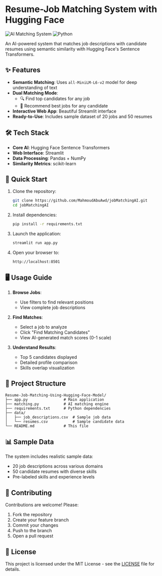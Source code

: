 
# Resume-Job Matching System with Hugging Face

![AI Matching System](https://img.shields.io/badge/AI-NLP-blue)
![Python](https://img.shields.io/badge/Python-3.9+-yellow)

An AI-powered system that matches job descriptions with candidate resumes using semantic similarity with Hugging Face's Sentence Transformers.

## ✨ Features

- **Semantic Matching**: Uses `all-MiniLM-L6-v2` model for deep understanding of text
- **Dual Matching Mode**:
  - 🔍 Find top candidates for any job
  - 💼 Recommend best jobs for any candidate
- **Interactive Web App**: Beautiful Streamlit interface
- **Ready-to-Use**: Includes sample dataset of 20 jobs and 50 resumes

## 🛠️ Tech Stack

- **Core AI**: Hugging Face Sentence Transformers
- **Web Interface**: Streamlit
- **Data Processing**: Pandas + NumPy
- **Similarity Metrics**: scikit-learn

## 🚀 Quick Start

1. Clone the repository:
   ```bash
   git clone https://github.com/MahmoudAbuAwd/jobMatchingAI.git
   cd jobMatchingAI
   ```

2. Install dependencies:
   ```bash
   pip install -r requirements.txt
   ```

3. Launch the application:
   ```bash
   streamlit run app.py
   ```

4. Open your browser to:
   ```
   http://localhost:8501
   ```

## 🖥️ Usage Guide

1. **Browse Jobs**:
   - Use filters to find relevant positions
   - View complete job descriptions

2. **Find Matches**:
   - Select a job to analyze
   - Click "Find Matching Candidates"
   - View AI-generated match scores (0-1 scale)

3. **Understand Results**:
   - Top 5 candidates displayed
   - Detailed profile comparison
   - Skills overlap visualization

## 📂 Project Structure

```
Resume-Job-Matching-Using-Hugging-Face-Model/
├── app.py                # Main application
├── matching.py           # AI matching engine
├── requirements.txt      # Python dependencies
├── data/
│   ├── job_descriptions.csv  # Sample job data
│   └── resumes.csv           # Sample candidate data
└── README.md             # This file
```

## 📊 Sample Data

The system includes realistic sample data:

- 20 job descriptions across various domains
- 50 candidate resumes with diverse skills
- Pre-labeled skills and experience levels

## 🤝 Contributing

Contributions are welcome! Please:

1. Fork the repository
2. Create your feature branch
3. Commit your changes
4. Push to the branch
5. Open a pull request

## 📜 License

This project is licensed under the MIT License - see the [LICENSE](LICENSE) file for details.


